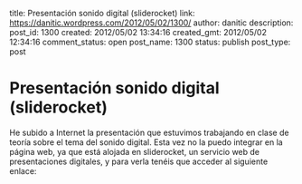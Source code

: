 title: Presentación sonido digital (sliderocket)
link: https://danitic.wordpress.com/2012/05/02/1300/
author: danitic
description: 
post_id: 1300
created: 2012/05/02 13:34:16
created_gmt: 2012/05/02 12:34:16
comment_status: open
post_name: 1300
status: publish
post_type: post

# Presentación sonido digital (sliderocket)

He subido a Internet la presentación que estuvimos trabajando en clase de teoría sobre el tema del sonido digital. Esta vez no la puedo integrar en la página web, ya que está alojada en sliderocket, un servicio web de presentaciones digitales, y para verla tenéis que acceder al siguiente enlace: